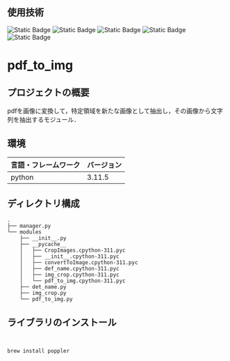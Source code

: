## 使用技術
![Static Badge](https://img.shields.io/badge/python-blue)
![Static Badge](https://img.shields.io/badge/PIL-black)
![Static Badge](https://img.shields.io/badge/pytesseract-black)
![Static Badge](https://img.shields.io/badge/pdf2image-black)
![Static Badge](https://img.shields.io/badge/poppler-brown)

# pdf_to_img

## プロジェクトの概要
pdfを画像に変換して，特定領域を新たな画像として抽出し，その画像から文字列を抽出するモジュール．

## 環境
| 言語・フレームワーク  | バージョン |
| --------------------- | ---------- |
| python                | 3.11.5     |

## ディレクトリ構成
```
.
├── manager.py
└── modules
    ├── __init__.py
    ├── __pycache__
    │   ├── CropImages.cpython-311.pyc
    │   ├── __init__.cpython-311.pyc
    │   ├── convertToImage.cpython-311.pyc
    │   ├── def_name.cpython-311.pyc
    │   ├── img_crop.cpython-311.pyc
    │   └── pdf_to_img.cpython-311.pyc
    ├── det_name.py
    ├── img_crop.py
    └── pdf_to_img.py
```

## ライブラリのインストール
```


```
```
brew install poppler
```
